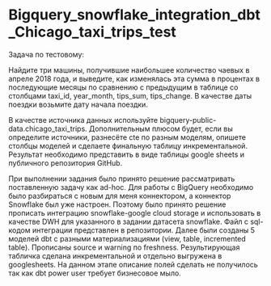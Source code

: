 # Bigquery_snowflake_integration_dbt_Chicago_taxi_trips_test


Задача по тестовому:


Найдите три машины, получившие наибольшее количество чаевых в апреле 2018 года, и выведите, как изменялась эта сумма в процентах в последующие месяцы по сравнению с предыдущим в таблице со столбцами taxi_id, year_month, tips_sum, tips_change. В качестве даты поездки возьмите дату начала поездки.

В качестве источника данных используйте bigquery-public-data.chicago_taxi_trips. 
Дополнительным плюсом будет, если вы определите источники, разнесёте cte по разным моделям, опишете столбцы моделей и сделаете финальную таблицу инкрементальной.
Результат необходимо представить в виде таблицы google sheets и публичного репозитория GitHub.


При выполнении задания было принято решение рассматривать поставленную задачу как ad-hoc. Для работы с BigQuery необходимо было разбираться с новым для меня коннектором, а коннектор Snowflake был уже настроен. Поэтому было принято решение прописать интеграцию snowflake-google cloud storage и использовать в качестве DWH для указанного в задании датасета snowflake. Файл с sql-кодом интеграции представлен в репозитории. Далее были созданы 5 моделей dbt с разными материализациями (view, table, incremented table). Прописаны source и warning по freshness. Результирующая табличка сделана инкрементальной и отдельно выгружена в googlesheets. На данном этапе описание полей сделать не получилось так как dbt power user требует бизнесовое мыло.  

